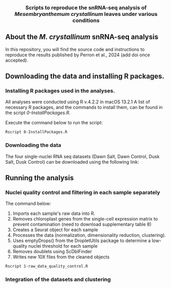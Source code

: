 <p align="center">
  <!-- <a href="https://github.com/othneildrew/Best-README-Template">
    <img src="images/logo.png" alt="Logo" width="80" height="80">
  </a> -->

  <!-- <h2 align="center">Asc-Seurat</h2> -->

  <p align="center">
    <h3 align="center"> Scripts to reproduce the snRNA-seq analysis of <i> Mesembryanthemum crystallinum </i> leaves under various conditions</h3>
  </p>
</p>

<!-- ABOUT THE PROJECT -->
## About the _M. crystallinum_ snRNA-seq analysis
In this repository, you will find the source code and instructions to reproduce the results published by Perron et al., 2024 (add doi once accepted).

## Downloading the data and installing R packages.

### Installing R packages used in the analyses.

All analyses were conducted using R v.4.2.2 in macOS 13.2.1 A list of necessary R packages, and the commands to install them, can be found in the script *_0-InstallPackages.R_*.

Execute the command below to run the script:

```sh
Rscript 0-InstallPackages.R
```
### Downloading the data

The four single-nuclei RNA seq datasets (Dawn Salt, Dawn Control, Dusk Salt, Dusk Control) can be downloaded using the following link:

## Running the analysis

### Nuclei quality control and filtering in each sample separately

The command below:

1. Imports each sample's raw data into R.
2. Removes chloroplast genes from the single-cell expression matrix to prevent contamination (need to download supplementary table 8)
3. Creates a Seurat object for each sample
4. Processes the data (normalization, dimensionality reduction, clustering).
5. Uses emptyDrops() from the DropletUtils package to determine a low-quality nuclei threshold for each sample
6. Removes doublets using ScDblFinder
7. Writes new 10X files from the cleaned objects

```sh
Rscript 1-raw_data_quality_control.R
```

### Integration of the datasets and clustering

